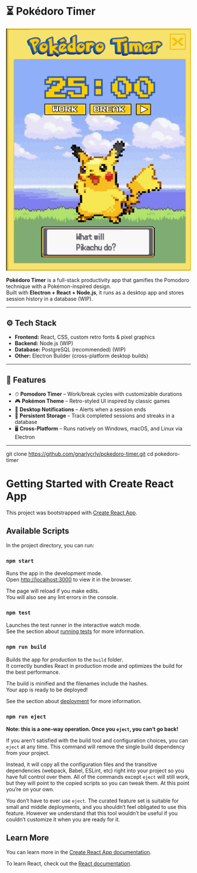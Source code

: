 # ⏳ Pokédoro Timer

<img src="./pokedoro-home.png" alt="App Screenshot" width="600"/>

**Pokédoro Timer** is a full-stack productivity app that gamifies the Pomodoro technique with a Pokémon-inspired design.  
Built with **Electron + React + Node.js**, it runs as a desktop app and stores session history in a database (WIP).  

---

## ⚙️ Tech Stack

- **Frontend:** React, CSS, custom retro fonts & pixel graphics  
- **Backend:** Node.js (WIP)
- **Database:** PostgreSQL (recommended) (WIP) 
- **Other:** Electron Builder (cross-platform desktop builds)  

---

## 🚀 Features

- ⏱ **Pomodoro Timer** – Work/break cycles with customizable durations  
- 🎮 **Pokémon Theme** – Retro-styled UI inspired by classic games  
- 🔔 **Desktop Notifications** – Alerts when a session ends  
- 💾 **Persistent Storage** – Track completed sessions and streaks in a database  
- 🖥 **Cross-Platform** – Runs natively on Windows, macOS, and Linux via Electron  

---
git clone https://github.com/gnarlycrly/pokedoro-timer.git
cd pokedoro-timer


# Getting Started with Create React App

This project was bootstrapped with [Create React App](https://github.com/facebook/create-react-app).

## Available Scripts

In the project directory, you can run:

### `npm start`

Runs the app in the development mode.\
Open [http://localhost:3000](http://localhost:3000) to view it in the browser.

The page will reload if you make edits.\
You will also see any lint errors in the console.

### `npm test`

Launches the test runner in the interactive watch mode.\
See the section about [running tests](https://facebook.github.io/create-react-app/docs/running-tests) for more information.

### `npm run build`

Builds the app for production to the `build` folder.\
It correctly bundles React in production mode and optimizes the build for the best performance.

The build is minified and the filenames include the hashes.\
Your app is ready to be deployed!

See the section about [deployment](https://facebook.github.io/create-react-app/docs/deployment) for more information.

### `npm run eject`

**Note: this is a one-way operation. Once you `eject`, you can’t go back!**

If you aren’t satisfied with the build tool and configuration choices, you can `eject` at any time. This command will remove the single build dependency from your project.

Instead, it will copy all the configuration files and the transitive dependencies (webpack, Babel, ESLint, etc) right into your project so you have full control over them. All of the commands except `eject` will still work, but they will point to the copied scripts so you can tweak them. At this point you’re on your own.

You don’t have to ever use `eject`. The curated feature set is suitable for small and middle deployments, and you shouldn’t feel obligated to use this feature. However we understand that this tool wouldn’t be useful if you couldn’t customize it when you are ready for it.

## Learn More

You can learn more in the [Create React App documentation](https://facebook.github.io/create-react-app/docs/getting-started).

To learn React, check out the [React documentation](https://reactjs.org/).
